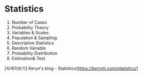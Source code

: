
# Statistics

1. Number of Cases
2. Probability Theory
3. Variables & Scales
4. Population & Sampling
5. Descriptive Statistics
6. Random Variable
7. Probability Distribution
8. Estimation& Test

[자세히보기]
Keryn's blog - Statistics(https://kerynh.com/statistics/)
